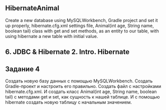 ## HibernateAnimal
Create a new database using MySQLWorkbench, Gradle project and set it up properly, hibernate.cfg.xml settings file, Animal(int age, String name, boolean tail) class with get and set methods, as an entity to our table, with using hibernate a new table with initial value.
## 6. JDBC & Hibernate 2. Intro. Hibernate
## Задание 4

Создать новую базу данных с помощью MySQLWorkbench. Создать Gradle-проект и настроить его правильно. Создать файл с настройками hibernate.cfg.xml. И создать класс Animal(int age, String name, boolean tail) с методами get и set, как сущность к нашей таблице. И с помощью hibernate создать новую таблицу с начальным значением.
